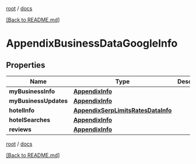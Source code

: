 [root](./../ "root") / [docs](./ "docs")

[[Back to README.md]](./../README.md "[Back to README.md]")

# AppendixBusinessDataGoogleInfo

## Properties

| Name | Type | Description | Notes |
|------------ | ------------- | ------------- | -------------|
|**myBusinessInfo** | [**AppendixInfo**](AppendixInfo.md) |  |  [optional] |
|**myBusinessUpdates** | [**AppendixInfo**](AppendixInfo.md) |  |  [optional] |
|**hotelInfo** | [**AppendixSerpLimitsRatesDataInfo**](AppendixSerpLimitsRatesDataInfo.md) |  |  [optional] |
|**hotelSearches** | [**AppendixInfo**](AppendixInfo.md) |  |  [optional] |
|**reviews** | [**AppendixInfo**](AppendixInfo.md) |  |  [optional] |

[root](./../ "root") / [docs](./ "docs")

[[Back to README.md]](./../README.md "[Back to README.md]")